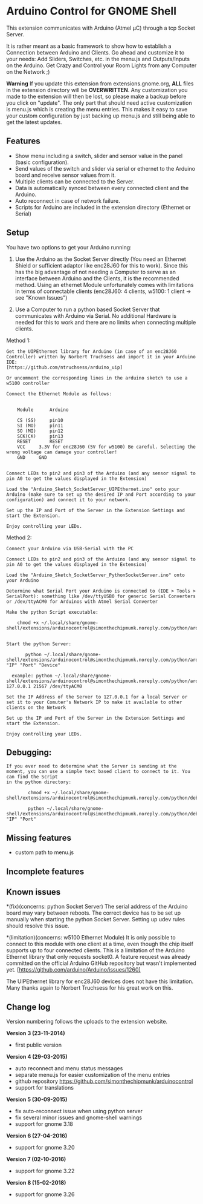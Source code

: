 # Arduino Control for GNOME Shell
This extension communicates with Arduino (Atmel µC) through a tcp Socket Server.

It is rather meant as a basic framework to show how to establish a Connection between Arduino and Clients. Go ahead and customize it to your needs: Add Sliders, Switches, etc. in the menu.js and Outputs/Inputs on the Arduino. Get Crazy and Control your Room Lights from any Computer on the Network ;)

**Warning**
If you update this extension from extensions.gnome.org, **ALL** files in the extension directory will be **OVERWRITTEN**. Any customization you made to the extension will then be lost, so please make a backup before you click on "update".
The only part that should need active customization is menu.js which is creating the menu entries. This makes it easy to save your custom configuration by just backing up menu.js and still being able to get the latest updates.



## Features
* Show menu including a switch, slider and sensor value in the panel (basic configuration).
* Send values of the switch and slider via serial or ethernet to the Arduino board and receive sensor values from it.
* Multiple clients can be connected to the Server.
* Data is automatically synced between every connected client and the Arduino.
* Auto reconnect in case of network failure.
* Scripts for Arduino are included in the extension directory (Ethernet or Serial)





## Setup
You have two options to get your Arduino running:


1. Use the Arduino as the Socket Server directly (You need an Ethernet Shield or sufficient adaptor like enc28J60 for this to work). Since this has the big advantage of not needing a Computer to serve as an interface between Arduino and the Clients, it is the recommended method. Using an ethernet Module unfortunately comes with limitations in terms of connectable clients (enc28J60: 4 clients, w5100: 1 client -> see "Known Issues")

2. Use a Computer to run a python based Socket Server that communicates with Arduino via Serial. No additional Hardware is needed for this to work and there are no limits when connecting multiple clients.





  Method 1:

	Get the UIPEthernet library for Arduino (in case of an enc28J60 Controller) written by Norbert Truchsess and import it in your Arduino IDE:
	[https://github.com/ntruchsess/arduino_uip]
	
	Or uncomment the corresponding lines in the arduino sketch to use a w5100 controller

	Connect the Ethernet Module as follows:


		Module		Arduino

		CS (SS)		pin10	
		SI (MO)		pin11
		SO (MI)		pin12
		SCK(CK)		pin13
		RESET		RESET
		VCC		3.3V for enc28J60 (5V for w5100) Be careful. Selecting the wrong voltage can damage your controller!
		GND		GND


	Connect LEDs to pin2 and pin3 of the Arduino (and any sensor signal to pin A0 to get the values displayed in the Extension)

	Load the "Arduino_Sketch_SocketServer_UIPEthernet.ino" onto your Arduino (make sure to set up the desired IP and Port according to your configuration) and connect it to your network.

	Set up the IP and Port of the Server in the Extension Settings and start the Extension.

	Enjoy controlling your LEDs.




  Method 2:

	Connect your Arduino via USB-Serial with the PC

	Connect LEDs to pin2 and pin3 of the Arduino (and any sensor signal to pin A0 to get the values displayed in the Extension)

	Load the "Arduino_Sketch_SocketServer_PythonSocketServer.ino" onto your Arduino

	Determine what Serial Port your Arduino is connected to (IDE > Tools > SerialPort): something like /dev/ttyUSB0 for generic Serial Converters 
	or /dev/ttyACM0 for Arduinos with Atmel Serial Converter

	Make the python Script executable:

		chmod +x ~/.local/share/gnome-shell/extensions/arduinocontrol@simonthechipmunk.noreply.com/python/arduino_socketserver.py


	Start the python Server:

		   python ~/.local/share/gnome-shell/extensions/arduinocontrol@simonthechipmunk.noreply.com/python/arduino_socketserver.py "IP" "Port" "Device"

	  example: python ~/.local/share/gnome-shell/extensions/arduinocontrol@simonthechipmunk.noreply.com/python/arduino_socketserver.py 127.0.0.1 21567 /dev/ttyACM0

	Set the IP Address of the Server to 127.0.0.1 for a local Server or set it to your Comuter's Network IP to make it available to other clients on the Network

	Set up the IP and Port of the Server in the Extension Settings and start the Extension.

	Enjoy controlling your LEDs.





## Debugging:

	If you ever need to determine what the Server is sending at the moment, you can use a simple text based client to connect to it. You can find the Script 
	in the python directory:

			chmod +x ~/.local/share/gnome-shell/extensions/arduinocontrol@simonthechipmunk.noreply.com/python/debug_socketclient.py

			python ~/.local/share/gnome-shell/extensions/arduinocontrol@simonthechipmunk.noreply.com/python/debug_socketclient.py "IP" "Port"







## Missing features
* custom path to menu.js





## Incomplete features





## Known issues
*(fix)(concerns: python Socket Server) The serial address of the Arduino board may vary between reboots. The correct device has to be set up manually when starting the python Socket Server. Setting up udev rules should resolve this issue.

*(limitation)(concerns: w5100 Ethernet Module) It is only possible to connect to this module with one client at a time, even though the chip itself supports up to four connected clients. This is a limitation of the Arduino Ethernet library that only requests socket0. A feature request was already committed on the official Arduino GitHub repository but wasn't implemented yet.
[https://github.com/arduino/Arduino/issues/1260]

The UIPEthernet library for enc28J60 devices does not have this limitation. Many thanks again to Norbert Truchsess for his great work on this.








## Change log
Version numbering follows the uploads to the extension website.

**Version 3 (23-11-2014)**
* first public version

**Version 4 (29-03-2015)**
* auto reconnect and menu status messages
* separate menu.js for easier customization of the menu entries
* github repository https://github.com/simonthechipmunk/arduinocontrol
* support for translations

**Version 5 (30-09-2015)**
* fix auto-reconnect issue when using python server
* fix several minor issues and gnome-shell warnings
* support for gnome 3.18

**Version 6 (27-04-2016)**
* support for gnome 3.20

**Version 7 (02-10-2016)**
* support for gnome 3.22

**Version 8 (15-02-2018)**
* support for gnome 3.26

